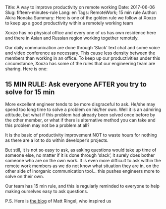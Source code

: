 Title: A way to improve productivity on remote working
Date: 2017-06-06
Slug: fifteen-minutes-rule
Lang: en
Tags: RemoteWork; 15 min rule 
Author: Akira Nonaka
Summary: Here is one of the golden rule we follow at Xoxzo to keep up a good productivity within a remotely working team


Xoxzo has no physical office and every one of us has own residence here and there in Asian and Russian region working together remotely.

Our daily communication are done through ‘Slack’ text chat and some voice and video conference as necessary. This cause less density between the members than working in an office. To keep up our productivities under this circumstance, Xoxzo has some of the rules that our engineering team are sharing. Here is one:

## 15 MIN RULE: Ask everyone AFTER you try to solve for 15 min

More excellent engineer tends to be more disgraceful to ask. He/she may spend too long time to solve a problem on his/her own. Well it is an admiring attitude, but what if this problem had already been solved once before by the other member, or what if there is alternative method you can take and this problem may not be a problem at all?

It is the basic of productivity improvement NOT to waste hours for nothing as there are a lot to do within developer’s projects.  

But still, it is not so easy to ask, as asking questions would take up time of someone else, no matter if it is done through ‘slack’, it surely does bother someone who are on the own work. It is even more difficult to ask within the remote work members as we do not know what situation they are in, on the other side of inorganic communication tool… this pushes engineers more to solve on their own.

Our team has 15 min rule, and this is regularly reminded to everyone to help making ourselves easy to ask questions.

P.S. Here is [the blog](https://blogs.akamai.com/2013/10/you-must-try-and-then-you-must-ask.html) of Matt Ringel, who inspired us
